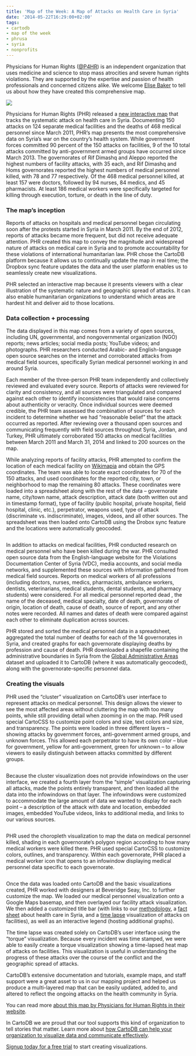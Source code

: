 ```yaml
---
title: 'Map of the Week: A Map of Attacks on Health Care in Syria'
date: '2014-05-22T16:29:00+02:00'
tags:
- cartodb
- map of the week
- phrusa
- syria
- nonprofits
---
```


Physicians for Human Rights (<a href="http://www.twitter.com/P4HR">@P4HR</a>) is an independent organization that uses medicine and science to stop mass atrocities and severe human rights violations. They are supported by the expertise and passion of health professionals and concerned citizens alike. We welcome <a href="http://www.twitter.com/elise__baker">Elise Baker</a> to tell us about how they have created this comprehensive map.

<a href="http://physiciansforhumanrights.org/syria-map"><img src="http://i.imgur.com/wEmrbGR.png"/></a>

Physicians for Human Rights (PHR) released a <a href="http://physiciansforhumanrights.org/syria-map">new interactive map</a> that tracks the systematic attack on health care in Syria. Documenting 150 attacks on 124 separate medical facilities and the deaths of 468 medical personnel since March 2011, PHR’s map presents the most comprehensive data on Syria’s war on the country’s health system. While government forces committed 90 percent of the 150 attacks on facilities, 9 of the 10 total attacks committed by anti-government armed groups have occurred since March 2013. The governorates of Rif Dimashq and Aleppo reported the highest numbers of facility attacks, with 35 each, and Rif Dimashq and Homs governorates reported the highest numbers of medical personnel killed, with 78 and 77 respectively.  Of the 468 medical personnel killed, at least 157 were doctors, followed by 94 nurses, 84 medics, and 45 pharmacists. At least 186 medical workers were specifically targeted for killing through execution, torture, or death in the line of duty.

### The map’s inception

Reports of attacks on hospitals and medical personnel began circulating soon after the protests started in Syria in March 2011. By the end of 2012, reports of attacks became more frequent, but did not receive adequate attention. PHR created this map to convey the magnitude and widespread nature of attacks on medical care in Syria and to promote accountability for these violations of international humanitarian law. PHR chose the CartoDB platform because it allows us to continually update the map in real time; the Dropbox sync feature updates the data and the user platform enables us to seamlessly create new visualizations.

PHR selected an interactive map because it presents viewers with a clear illustration of the systematic nature and geographic spread of attacks. It can also enable humanitarian organizations to understand which areas are hardest hit and deliver aid to those locations.

### Data collection + processing

The data displayed in this map comes from a variety of open sources, including UN, governmental, and nongovernmental organization (NGO) reports; news articles; social media posts; YouTube videos; and photographs. PHR researchers conducted Arabic- and English-language open source searches on the internet and corroborated attacks from medical field sources, specifically Syrian medical personnel working in and around Syria.

Each member of the three-person PHR team independently and collectively reviewed and evaluated every source. Reports of attacks were reviewed for clarity and consistency, and all sources were triangulated and compared against each other to identify inconsistencies that would raise concerns about authenticity or veracity. Once individual sources were deemed credible, the PHR team assessed the combination of sources for each incident to determine whether we had “reasonable belief” that the attack occurred as reported. After reviewing over a thousand open sources and communicating frequently with field sources throughout Syria, Jordan, and Turkey, PHR ultimately corroborated 150 attacks on medical facilities between March 2011 and March 31, 2014 and linked to 200 sources on the map.

While analyzing reports of facility attacks, PHR attempted to confirm the location of each medical facility on <a href="http://wikimapia.org/">Wikimapia</a> and obtain the GPS coordinates. The team was able to locate exact coordinates for 70 of the 150 attacks, and used coordinates for the reported city, town, or neighborhood to map the remaining 80 attacks. These coordinates were loaded into a spreadsheet along with the rest of the data – governorate name, city/town name, attack description, attack date (both written out and in timestamp format), type of facility (public hospital, private hospital, field hospital, clinic, etc.), perpetrator, weapons used, type of attack (discriminate vs. indiscriminate), images, videos, and all other sources. The spreadsheet was then loaded onto CartoDB using the Drobox sync feature and the locations were automatically geocoded.

<img src="http://i.imgur.com/vw4dVA1.jpg" alt=""/>

In addition to attacks on medical facilities, PHR conducted research on medical personnel who have been killed during the war. PHR consulted open source data from the English-language website for the Violations Documentation Center of Syria (VDC), media accounts, and social media networks, and supplemented these sources with information gathered from medical field sources. Reports on medical workers of all professions (including doctors, nurses, medics, pharmacists, ambulance workers, dentists, veterinarians, medical students, dental students, and pharmacy students) were considered. For all medical personnel reported dead , the name of the deceased, medical specialty, date of death, governorate of origin, location of death, cause of death, source of report, and any other notes were recorded. All names and dates of death were compared against each other to eliminate duplication across sources.

PHR stored and sorted the medical personnel data in a spreadsheet, aggregated the total number of deaths for each of the 14 governorates in Syria, and created graphs for each governorate displaying deaths by profession and cause of death. PHR downloaded a shapefile containing the administrative boundaries in Syria from the <a href="http://www.gadm.org/countryhttp:/www.gadm.org/country">Global Administrative Areas</a> dataset and uploaded it to CartoDB (where it was automatically geocoded), along with the governorate-specific personnel data.

### Creating the visuals

PHR used the “cluster” visualization on CartoDB’s user interface to represent attacks on medical personnel. This design allows the viewer to see the most affected areas without cluttering the map with too many points, while still providing detail when zooming in on the map. PHR used special CartoCSS to customize point colors and size, text colors and size, and transparency. The points were loaded in three different layers – showing attacks by government forces, anti-government armed groups, and unknown forces. This allowed each perpetrator to have its own color – blue for government, yellow for anti-government, green for unknown – to allow viewers to easily distinguish between attacks committed by different groups.

<img src="http://i.imgur.com/ASVEre0.png" alt=""/>

Because the cluster visualization does not provide infowindows on the user interface, we created a fourth layer from the “simple” visualization capturing all attacks, made the points entirely transparent, and then loaded all the data into the infowindows on that layer. The infowindows were customized to accommodate the large amount of data we wanted to display for each point – a description of the attack with date and location, embedded images, embedded YouTube videos, links to additional media, and links to our various sources.

<img src="http://i.imgur.com/GYSxWMD.png" alt=""/>

PHR used the choropleth visualization to map the data on medical personnel killed, shading in each governorate’s polygon region according to how many medical workers were killed there. PHR used special CartoCSS to customize colors, outlines, and transparency. Within each governorate, PHR placed a medical worker icon that opens to an infowindow displaying medical personnel data specific to each governorate.

<img src="http://i.imgur.com/sKLaKf8.png" alt=""/>

Once the data was loaded onto CartoDB and the basic visualizations created, PHR worked with designers at Beveridge Seay, Inc. to further customize the map. We loaded our medical personnel visualization onto a Google Maps basemap, and then overlayed our facility attack visualization. We then added a customized title bar (with links to our <a href="https://s3.amazonaws.com/PHR_syria_map/methodology-findings.pdf">methodology</a>, a <a href="http://physiciansforhumanrights.org/library/other/syrias-medical-community-under-assault.html">fact sheet</a> about health care in Syria, and a <a href="http://phrusa.cartodb.com/viz/d60182c6-af8b-11e3-a346-0e73339ffa50/embed_map?title=true&amp;description=true&amp;search=false&amp;shareable=true&amp;cartodb_logo=true&amp;layer_selector=false&amp;legends=false&amp;scrollwheel=true&amp;fullscreen=true&amp;sublayer_options=1%7C1&amp;sql=SELECT%20*%20FROM%20city_locations%20WHERE%20city_name%20IN%20(%27Aleppo%27%2C%27Damascus%27%2C%27Daraa%27%2C%27Deir%20ez%20Zor%27%2C%27Hama%27%2C%27Homs%27%2C%27Idlib%27%2C%27Latakia%27%2C%27Raqqa%27)&amp;sw_lat=32.9798681550055&amp;sw_lon=31.887130737304688&amp;ne_lat=36.91366629380525&amp;ne_lon=42.51091003417969">time lapse</a> visualization of attacks on facilities), as well as an interactive legend (hosting additional graphs).

The time lapse was created solely on CartoDB’s user interface using the “torque” visualization. Because every incident was time stamped, we were able to easily create a torque visualization showing a time-lapsed heat map of attacks on facilities. This visualization is useful in understanding the progress of these attacks over the course of the conflict and the geographic spread of attacks.

CartoDB’s extensive documentation and tutorials, example maps, and staff support were a great asset to us in our mapping project and helped us produce a multi-layered map that can be easily updated, added to, and altered to reflect the ongoing attacks on the health community in Syria.

You can read more <a href="http://physiciansforhumanrights.org/press/press-releases/new-map-shows-government-forces-deliberately-attacking-syrias-medical-system.html">about this map by Physicians for Human Rights in their website</a>.

In CartoDB we are proud that our tool supports this kind of organization to tell stories that matter. Learn more about <a href="http://cartodb.com/industries/non-profits/">how CartoDB can help your organization to visualize data and communicate effectively</a>.

<a href="http://www.cartodb.com/pricing">Signup today for a free trial</a> to start creating visualizations.
